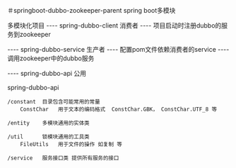＃springboot-dubbo-zookeeper-parent spring boot多模块

多模块化项目 
  ----  spring-dubbo-client  消费者
     ---- 项目启动时注册dubbo的服务到zookeeper 
     
  ----  spring-dubbo-service 生产者
     ---- 配置pom文件依赖消费者的service
     ---- 调用zookeeper中的dubbo服务     
     
  ----   spring-dubbo-api    公用 
  
  
  
spring-dubbo-api

    /constant  目录包含可能常用的常量
        ConstChar   用于文本的编码格式  ConstChar.GBK， ConstChar.UTF_8 等
        
    /entity    多模块通用的实体类
    
    /util      锁模块通用的工具类
        FileUtils   用于文件的操作 如复制 等
        
    /service   服务接口类 提供所有服务的接口
   
        
        
   